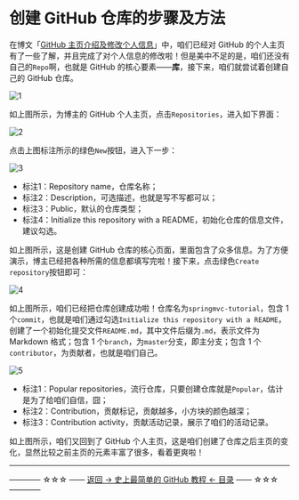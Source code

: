 # 创建 GitHub 仓库的步骤及方法

在博文「[GitHub 主页介绍及修改个人信息](https://github.com/guobinhit/cg-blog/blob/master/articles/github/tutorials/modify-info.md)」中，咱们已经对 GitHub 的个人主页有了一些了解，并且完成了对个人信息的修改啦！但是美中不足的是，咱们还没有自己的`Repo`啊，也就是 GitHub 的核心要素——**库**，接下来，咱们就尝试着创建自己的 GitHub 仓库。

![1](http://img.blog.csdn.net/20170330083420920)

如上图所示，为博主的 GitHub 个人主页，点击`Repositories`，进入如下界面：

![2](http://img.blog.csdn.net/20170330084047651)

点击上图标注所示的绿色`New`按钮，进入下一步：

![3](http://img.blog.csdn.net/20170330084240634)

 - 标注1：Repository name，仓库名称；
 - 标注2：Description，可选描述，也就是写不写都可以；
 - 标注3：Public，默认的仓库类型；
 - 标注4：Initialize this repository with a README，初始化仓库的信息文件，建议勾选。

如上图所示，这是创建 GitHub 仓库的核心页面，里面包含了众多信息。为了方便演示，博主已经把各种所需的信息都填写完啦！接下来，点击绿色`Create repository`按钮即可：

![4](http://img.blog.csdn.net/20170330084758783)

如上图所示，咱们已经把仓库创建成功啦！仓库名为`springmvc-tutorial`，包含 1 个`commit`，也就是咱们通过勾选`Initialize this repository with a README`，创建了一个初始化提交文件`README.md`，其中文件后缀为`.md`，表示文件为 Markdown 格式；包含 1 个`branch`，为`master`分支，即主分支；包含 1 个`contributor`，为贡献者，也就是咱们自己。

![5](http://img.blog.csdn.net/20170330085415627)

 - 标注1：Popular repositories，流行仓库，只要创建仓库就是`Popular`，估计是为了给咱们自信，囧；
 - 标注2：Contribution，贡献标记，贡献越多，小方块的颜色越深；
 - 标注3：Contribution activity，贡献活动记录，展示了咱们的活动记录。

如上图所示，咱们又回到了 GitHub 个人主页，这是咱们创建了仓库之后主页的变化，显然比较之前主页的元素丰富了很多，看着更爽啦！



----------
———— ☆☆☆ —— [返回 -> 史上最简单的 GitHub 教程 <- 目录](https://github.com/guobinhit/cg-blog/blob/master/articles/github/GITHUB_README.md) —— ☆☆☆ ————
